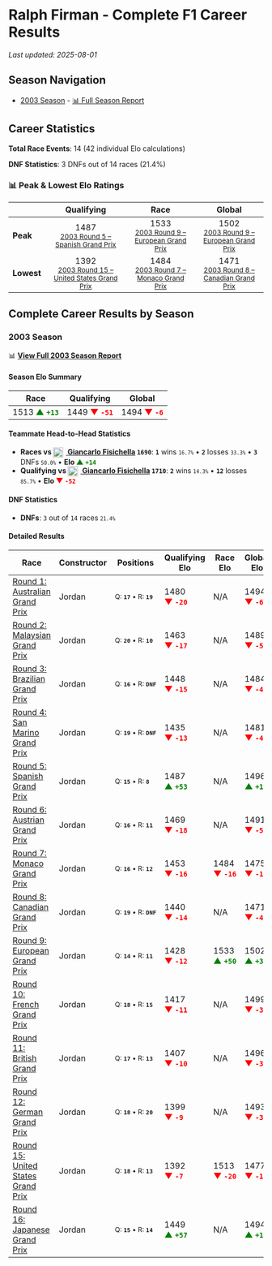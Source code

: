 # Ralph Firman - Complete F1 Career Results

*Last updated: 2025-08-01*

## Season Navigation

- [2003 Season](#2003-season) - [📊 Full Season Report](../seasons/2003-season-report)

## Career Statistics

**Total Race Events**: 14 (42 individual Elo calculations)

**DNF Statistics**: 3 DNFs out of 14 races (21.4%)

### 📊 Peak & Lowest Elo Ratings

| &nbsp; | Qualifying | Race | Global |
|-------|------------|------|--------|
| **Peak** | <center> 1487 <br/><small> [2003 Round 5 – Spanish Grand Prix](../seasons/2003-season-report#round-5-spanish-grand-prix) </small></center> | <center> 1533 <br/><small> [2003 Round 9 – European Grand Prix](../seasons/2003-season-report#round-9-european-grand-prix) </small></center> | <center> 1502  <br/><small> [2003 Round 9 – European Grand Prix](../seasons/2003-season-report#round-9-european-grand-prix) </small></center> |
| **Lowest** | <center> 1392 <br/><small> [2003 Round 15 – United States Grand Prix](../seasons/2003-season-report#round-15-united-states-grand-prix) </small></center> | <center> 1484 <br/><small> [2003 Round 7 – Monaco Grand Prix](../seasons/2003-season-report#round-7-monaco-grand-prix) </small></center> | <center> 1471 <br/><small> [2003 Round 8 – Canadian Grand Prix](../seasons/2003-season-report#round-8-canadian-grand-prix) </small></center> |


## Complete Career Results by Season

### 2003 Season

📊 **[View Full 2003 Season Report](../seasons/2003-season-report)**

#### Season Elo Summary

| Race | Qualifying | Global |
|------|------------|--------|
| 1513 **<span style="color: green;">▲&nbsp;`+13`</span>** | 1449 **<span style="color: red;">▼&nbsp;`-51`</span>** | 1494 **<span style="color: red;">▼&nbsp;`-6`</span>** |

#### Teammate Head-to-Head Statistics

- **Races vs [<img src="https://upload.wikimedia.org/wikipedia/commons/0/03/Flag_of_Italy.svg" alt="Italy" width="20" height="auto" style="vertical-align: middle; margin-right: 5px;" onerror="this.outerHTML='🇮🇹'; this.style.marginRight='5px';"/> Giancarlo Fisichella](giancarlo-fisichella) `1690`**: **`1`** wins <small>`16.7%`</small> • **`2`** losses <small>`33.3%`</small> • **`3`** DNFs <small>`50.0%`</small> • **Elo <span style="color: green;">▲&nbsp;`+14`</span>**
- **Qualifying vs [<img src="https://upload.wikimedia.org/wikipedia/commons/0/03/Flag_of_Italy.svg" alt="Italy" width="20" height="auto" style="vertical-align: middle; margin-right: 5px;" onerror="this.outerHTML='🇮🇹'; this.style.marginRight='5px';"/> Giancarlo Fisichella](giancarlo-fisichella) `1710`**: **`2`** wins <small>`14.3%`</small> • **`12`** losses <small>`85.7%`</small> • **Elo <span style="color: red;">▼&nbsp;`-52`</span>**

#### DNF Statistics

- **DNFs**: `3` out of `14` races <small>`21.4%`</small>

#### Detailed Results

| Race | Constructor | Positions | Qualifying Elo | Race Elo | Global Elo | Teammate |
|------|-------------|-----------|----------------|----------|------------|----------|
| [Round 1: Australian Grand Prix](../seasons/2003-season-report#round-1-australian-grand-prix) | Jordan | <small>Q:&nbsp;**`17`**&nbsp;•&nbsp;R:&nbsp;**`19`**</small> | 1480 **<span style="color: red;">▼&nbsp;`-20`</span>** | N/A | 1494 **<span style="color: red;">▼&nbsp;`-6`</span>** | [<img src="https://upload.wikimedia.org/wikipedia/commons/0/03/Flag_of_Italy.svg" alt="Italy" width="20" height="auto" style="vertical-align: middle; margin-right: 5px;" onerror="this.outerHTML='🇮🇹'; this.style.marginRight='5px';"/> Giancarlo Fisichella](giancarlo-fisichella)<br/><small>Q:&nbsp;**`13`**&nbsp;•&nbsp;R:&nbsp;**`DNF`**</small> |
| [Round 2: Malaysian Grand Prix](../seasons/2003-season-report#round-2-malaysian-grand-prix) | Jordan | <small>Q:&nbsp;**`20`**&nbsp;•&nbsp;R:&nbsp;**`10`**</small> | 1463 **<span style="color: red;">▼&nbsp;`-17`</span>** | N/A | 1489 **<span style="color: red;">▼&nbsp;`-5`</span>** | [<img src="https://upload.wikimedia.org/wikipedia/commons/0/03/Flag_of_Italy.svg" alt="Italy" width="20" height="auto" style="vertical-align: middle; margin-right: 5px;" onerror="this.outerHTML='🇮🇹'; this.style.marginRight='5px';"/> Giancarlo Fisichella](giancarlo-fisichella)<br/><small>Q:&nbsp;**`14`**&nbsp;•&nbsp;R:&nbsp;**`DNF`**</small> |
| [Round 3: Brazilian Grand Prix](../seasons/2003-season-report#round-3-brazilian-grand-prix) | Jordan | <small>Q:&nbsp;**`16`**&nbsp;•&nbsp;R:&nbsp;**`DNF`**</small> | 1448 **<span style="color: red;">▼&nbsp;`-15`</span>** | N/A | 1484 **<span style="color: red;">▼&nbsp;`-4`</span>** | [<img src="https://upload.wikimedia.org/wikipedia/commons/0/03/Flag_of_Italy.svg" alt="Italy" width="20" height="auto" style="vertical-align: middle; margin-right: 5px;" onerror="this.outerHTML='🇮🇹'; this.style.marginRight='5px';"/> Giancarlo Fisichella](giancarlo-fisichella)<br/><small>Q:&nbsp;**`8`**&nbsp;•&nbsp;R:&nbsp;**`1`**</small> |
| [Round 4: San Marino Grand Prix](../seasons/2003-season-report#round-4-san-marino-grand-prix) | Jordan | <small>Q:&nbsp;**`19`**&nbsp;•&nbsp;R:&nbsp;**`DNF`**</small> | 1435 **<span style="color: red;">▼&nbsp;`-13`</span>** | N/A | 1481 **<span style="color: red;">▼&nbsp;`-4`</span>** | [<img src="https://upload.wikimedia.org/wikipedia/commons/0/03/Flag_of_Italy.svg" alt="Italy" width="20" height="auto" style="vertical-align: middle; margin-right: 5px;" onerror="this.outerHTML='🇮🇹'; this.style.marginRight='5px';"/> Giancarlo Fisichella](giancarlo-fisichella)<br/><small>Q:&nbsp;**`17`**&nbsp;•&nbsp;R:&nbsp;**`15`**</small> |
| [Round 5: Spanish Grand Prix](../seasons/2003-season-report#round-5-spanish-grand-prix) | Jordan | <small>Q:&nbsp;**`15`**&nbsp;•&nbsp;R:&nbsp;**`8`**</small> | 1487 **<span style="color: green;">▲&nbsp;`+53`</span>** | N/A | 1496 **<span style="color: green;">▲&nbsp;`+16`</span>** | [<img src="https://upload.wikimedia.org/wikipedia/commons/0/03/Flag_of_Italy.svg" alt="Italy" width="20" height="auto" style="vertical-align: middle; margin-right: 5px;" onerror="this.outerHTML='🇮🇹'; this.style.marginRight='5px';"/> Giancarlo Fisichella](giancarlo-fisichella)<br/><small>Q:&nbsp;**`17`**&nbsp;•&nbsp;R:&nbsp;**`DNF`**</small> |
| [Round 6: Austrian Grand Prix](../seasons/2003-season-report#round-6-austrian-grand-prix) | Jordan | <small>Q:&nbsp;**`16`**&nbsp;•&nbsp;R:&nbsp;**`11`**</small> | 1469 **<span style="color: red;">▼&nbsp;`-18`</span>** | N/A | 1491 **<span style="color: red;">▼&nbsp;`-5`</span>** | [<img src="https://upload.wikimedia.org/wikipedia/commons/0/03/Flag_of_Italy.svg" alt="Italy" width="20" height="auto" style="vertical-align: middle; margin-right: 5px;" onerror="this.outerHTML='🇮🇹'; this.style.marginRight='5px';"/> Giancarlo Fisichella](giancarlo-fisichella)<br/><small>Q:&nbsp;**`9`**&nbsp;•&nbsp;R:&nbsp;**`DNF`**</small> |
| [Round 7: Monaco Grand Prix](../seasons/2003-season-report#round-7-monaco-grand-prix) | Jordan | <small>Q:&nbsp;**`16`**&nbsp;•&nbsp;R:&nbsp;**`12`**</small> | 1453 **<span style="color: red;">▼&nbsp;`-16`</span>** | 1484 **<span style="color: red;">▼&nbsp;`-16`</span>** | 1475 **<span style="color: red;">▼&nbsp;`-16`</span>** | [<img src="https://upload.wikimedia.org/wikipedia/commons/0/03/Flag_of_Italy.svg" alt="Italy" width="20" height="auto" style="vertical-align: middle; margin-right: 5px;" onerror="this.outerHTML='🇮🇹'; this.style.marginRight='5px';"/> Giancarlo Fisichella](giancarlo-fisichella)<br/><small>Q:&nbsp;**`12`**&nbsp;•&nbsp;R:&nbsp;**`10`**</small> |
| [Round 8: Canadian Grand Prix](../seasons/2003-season-report#round-8-canadian-grand-prix) | Jordan | <small>Q:&nbsp;**`19`**&nbsp;•&nbsp;R:&nbsp;**`DNF`**</small> | 1440 **<span style="color: red;">▼&nbsp;`-14`</span>** | N/A | 1471 **<span style="color: red;">▼&nbsp;`-4`</span>** | [<img src="https://upload.wikimedia.org/wikipedia/commons/0/03/Flag_of_Italy.svg" alt="Italy" width="20" height="auto" style="vertical-align: middle; margin-right: 5px;" onerror="this.outerHTML='🇮🇹'; this.style.marginRight='5px';"/> Giancarlo Fisichella](giancarlo-fisichella)<br/><small>Q:&nbsp;**`16`**&nbsp;•&nbsp;R:&nbsp;**`DNF`**</small> |
| [Round 9: European Grand Prix](../seasons/2003-season-report#round-9-european-grand-prix) | Jordan | <small>Q:&nbsp;**`14`**&nbsp;•&nbsp;R:&nbsp;**`11`**</small> | 1428 **<span style="color: red;">▼&nbsp;`-12`</span>** | 1533 **<span style="color: green;">▲&nbsp;`+50`</span>** | 1502 **<span style="color: green;">▲&nbsp;`+31`</span>** | [<img src="https://upload.wikimedia.org/wikipedia/commons/0/03/Flag_of_Italy.svg" alt="Italy" width="20" height="auto" style="vertical-align: middle; margin-right: 5px;" onerror="this.outerHTML='🇮🇹'; this.style.marginRight='5px';"/> Giancarlo Fisichella](giancarlo-fisichella)<br/><small>Q:&nbsp;**`13`**&nbsp;•&nbsp;R:&nbsp;**`12`**</small> |
| [Round 10: French Grand Prix](../seasons/2003-season-report#round-10-french-grand-prix) | Jordan | <small>Q:&nbsp;**`18`**&nbsp;•&nbsp;R:&nbsp;**`15`**</small> | 1417 **<span style="color: red;">▼&nbsp;`-11`</span>** | N/A | 1499 **<span style="color: red;">▼&nbsp;`-3`</span>** | [<img src="https://upload.wikimedia.org/wikipedia/commons/0/03/Flag_of_Italy.svg" alt="Italy" width="20" height="auto" style="vertical-align: middle; margin-right: 5px;" onerror="this.outerHTML='🇮🇹'; this.style.marginRight='5px';"/> Giancarlo Fisichella](giancarlo-fisichella)<br/><small>Q:&nbsp;**`17`**&nbsp;•&nbsp;R:&nbsp;**`DNF`**</small> |
| [Round 11: British Grand Prix](../seasons/2003-season-report#round-11-british-grand-prix) | Jordan | <small>Q:&nbsp;**`17`**&nbsp;•&nbsp;R:&nbsp;**`13`**</small> | 1407 **<span style="color: red;">▼&nbsp;`-10`</span>** | N/A | 1496 **<span style="color: red;">▼&nbsp;`-3`</span>** | [<img src="https://upload.wikimedia.org/wikipedia/commons/0/03/Flag_of_Italy.svg" alt="Italy" width="20" height="auto" style="vertical-align: middle; margin-right: 5px;" onerror="this.outerHTML='🇮🇹'; this.style.marginRight='5px';"/> Giancarlo Fisichella](giancarlo-fisichella)<br/><small>Q:&nbsp;**`15`**&nbsp;•&nbsp;R:&nbsp;**`DNF`**</small> |
| [Round 12: German Grand Prix](../seasons/2003-season-report#round-12-german-grand-prix) | Jordan | <small>Q:&nbsp;**`18`**&nbsp;•&nbsp;R:&nbsp;**`20`**</small> | 1399 **<span style="color: red;">▼&nbsp;`-9`</span>** | N/A | 1493 **<span style="color: red;">▼&nbsp;`-3`</span>** | [<img src="https://upload.wikimedia.org/wikipedia/commons/0/03/Flag_of_Italy.svg" alt="Italy" width="20" height="auto" style="vertical-align: middle; margin-right: 5px;" onerror="this.outerHTML='🇮🇹'; this.style.marginRight='5px';"/> Giancarlo Fisichella](giancarlo-fisichella)<br/><small>Q:&nbsp;**`13`**&nbsp;•&nbsp;R:&nbsp;**`DNF`**</small> |
| [Round 15: United States Grand Prix](../seasons/2003-season-report#round-15-united-states-grand-prix) | Jordan | <small>Q:&nbsp;**`18`**&nbsp;•&nbsp;R:&nbsp;**`13`**</small> | 1392 **<span style="color: red;">▼&nbsp;`-7`</span>** | 1513 **<span style="color: red;">▼&nbsp;`-20`</span>** | 1477 **<span style="color: red;">▼&nbsp;`-16`</span>** | [<img src="https://upload.wikimedia.org/wikipedia/commons/0/03/Flag_of_Italy.svg" alt="Italy" width="20" height="auto" style="vertical-align: middle; margin-right: 5px;" onerror="this.outerHTML='🇮🇹'; this.style.marginRight='5px';"/> Giancarlo Fisichella](giancarlo-fisichella)<br/><small>Q:&nbsp;**`17`**&nbsp;•&nbsp;R:&nbsp;**`7`**</small> |
| [Round 16: Japanese Grand Prix](../seasons/2003-season-report#round-16-japanese-grand-prix) | Jordan | <small>Q:&nbsp;**`15`**&nbsp;•&nbsp;R:&nbsp;**`14`**</small> | 1449 **<span style="color: green;">▲&nbsp;`+57`</span>** | N/A | 1494 **<span style="color: green;">▲&nbsp;`+17`</span>** | [<img src="https://upload.wikimedia.org/wikipedia/commons/0/03/Flag_of_Italy.svg" alt="Italy" width="20" height="auto" style="vertical-align: middle; margin-right: 5px;" onerror="this.outerHTML='🇮🇹'; this.style.marginRight='5px';"/> Giancarlo Fisichella](giancarlo-fisichella)<br/><small>Q:&nbsp;**`16`**&nbsp;•&nbsp;R:&nbsp;**`DNF`**</small> |

